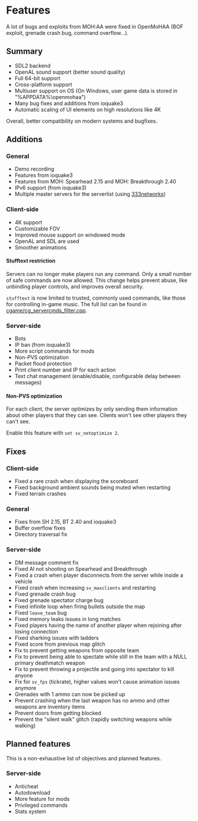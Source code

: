 # Features

A lot of bugs and exploits from MOH:AA were fixed in OpenMoHAA (BOF exploit, grenade crash bug, command overflow...).

## Summary

- SDL2 backend
- OpenAL sound support (better sound quality)
- Full 64-bit support
- Cross-platform support
- Multiuser support on OS (On Windows, user game data is stored in "%APPDATA%\openmohaa")
- Many bug fixes and additions from ioquake3
- Automatic scaling of UI elements on high resolutions like 4K

Overall, better compatibility on modern systems and bugfixes.

## Additions

### General

- Demo recording
- Features from ioquake3
- Features from MOH: Spearhead 2.15 and MOH: Breakthrough 2.40
- IPv6 support (from ioquake3)
- Multiple master servers for the serverlist (using [333networks](https://333networks.com/))

### Client-side

- 4K support
- Customizable FOV
- Improved mouse support on windowed mode
- OpenAL and SDL are used
- Smoother animations

#### Stufftext restriction

Servers can no longer make players run any command. Only a small number of safe commands are now allowed. This change helps prevent abuse, like unbinding player controls, and improves overall security.

`stufftext` is now limited to trusted, commonly used commands, like those for controlling in-game music. The full list can be found in [cgame/cg_servercmds_filter.cpp](../../../../code/cgame/cg_servercmds_filter.cpp).

### Server-side

- Bots
- IP ban (from ioquake3)
- More script commands for mods
- Non-PVS optimization
- Packet flood protection
- Print client number and IP for each action
- Text chat management (enable/disable, configurable delay between messages)

#### Non-PVS optimization

For each client, the server optimizes by only sending them information about other players that they can see. Clients won't see other players they can't see.

Enable this feature with `set sv_netoptimize 2`.

## Fixes

### Client-side

- Fixed a rare crash when displaying the scoreboard
- Fixed background ambient sounds being muted when restarting
- Fixed terrain crashes

### General

- Fixes from SH 2.15, BT 2.40 and ioquake3
- Buffer overflow fixes
- Directory traversal fix

### Server-side

- DM message comment fix
- Fixed AI not shooting on Spearhead and Breakthrough
- Fixed a crash when player disconnects from the server while inside a vehicle
- Fixed crash when increasing `sv_maxclients` and restarting
- Fixed grenade crash bug
- Fixed grenade spectator charge bug
- Fixed infinite loop when firing bullets outside the map
- Fixed `leave_team` bug
- Fixed memory leaks issues in long matches
- Fixed players having the name of another player when rejoining after losing connection
- Fixed sharking issues with ladders
- Fixed score from previous map glitch
- Fix to prevent getting weapons from opposite team
- Fix to prevent being able to spectate while still in the team with a NULL primary deathmatch weapon
- Fix to prevent throwing a projectile and going into spectator to kill anyone
- Fix for `sv_fps` (tickrate), higher values won't cause animation issues anymore
- Grenades with 1 ammo can now be picked up
- Prevent crashing when the last weapon has no ammo and other weapons are inventory items
- Prevent doors from getting blocked
- Prevent the "silent walk" glitch (rapidly switching weapons while walking)

## Planned features

This is a non-exhaustive list of objectives and planned features.

### Server-side

- Anticheat
- Autodownload
- More feature for mods
- Privileged commands
- Stats system